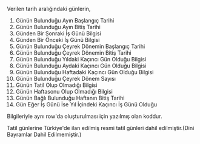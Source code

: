 Verilen tarih aralığındaki günlerin,

1. Günün Bulunduğu Ayın Başlangıç Tarihi
2. Günün Bulunduğu Ayın Bitiş Tarihi
3. Günden Bir Sonraki İş Günü Bilgisi
4. Günden Bir Önceki İş Günü Bilgisi
5. Günün Bulunduğu Çeyrek Dönemin Başlangıç Tarihi
6. Günün Bulunduğu Çeyrek Dönemin Bitiş Tarihi
7. Günün Bulunduğu Yıldaki Kaçıncı Gün Olduğu Bilgisi
8. Günün Bulunduğu Aydaki Kaçıncı Gün Olduğu Bilgisi
9. Günün Bulunduğu Haftadaki Kaçıncı Gün Olduğu Bilgisi
10. Günün Bulunduğu Çeyrek Dönem Sayısı
11. Günün Tatil Olup Olmadığı Bilgisi
12. Günün Haftasonu Olup Olmadığı Bilgisi
13. Günün Bağlı Bulunduğu Haftanın Bitiş Tarihi
14. Gün Eğer İş Günü İse Yıl İçindeki Kaçıncı İş Günü Olduğu

Bilgileriyle aynı row'da oluşturulması için yazılmış olan koddur.

Tatil günlerine Türkiye'de ilan edilmiş resmi tatil günleri dahil edilmiştir.(Dini Bayramlar Dahil Edilmemiştir.)
